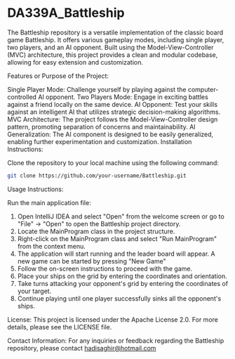 # DA339A_Battleship
The Battleship repository is a versatile implementation of the classic board game Battleship. It offers various gameplay modes, including single player, two players, and an AI opponent. Built using the Model-View-Controller (MVC) architecture, this project provides a clean and modular codebase, allowing for easy extension and customization.

Features or Purpose of the Project:

Single Player Mode: Challenge yourself by playing against the computer-controlled AI opponent.
Two Players Mode: Engage in exciting battles against a friend locally on the same device.
AI Opponent: Test your skills against an intelligent AI that utilizes strategic decision-making algorithms.
MVC Architecture: The project follows the Model-View-Controller design pattern, promoting separation of concerns and maintainability.
AI Generalization: The AI component is designed to be easily generalized, enabling further experimentation and customization.
Installation Instructions:

Clone the repository to your local machine using the following command:

```bash
git clone https://github.com/your-username/Battleship.git
```


Usage Instructions:

Run the main application file:
1. Open IntelliJ IDEA and select "Open" from the welcome screen or go to "File" -> "Open" to open the Battleship project directory.
2. Locate the MainProgram class in the project structure.
3. Right-click on the MainProgram class and select "Run MainProgram" from the context menu.
3. The application will start running and the leader board will appear. A new game can be started by pressing "New Game"
4. Follow the on-screen instructions to proceed with the game.
5. Place your ships on the grid by entering the coordinates and orientation.
6. Take turns attacking your opponent's grid by entering the coordinates of your target.
7. Continue playing until one player successfully sinks all the opponent's ships.

License:
This project is licensed under the Apache License 2.0. For more details, please see the LICENSE file.

Contact Information:
For any inquiries or feedback regarding the Battleship repository, please contact hadisaghir@hotmail.com
